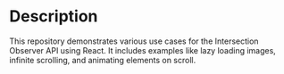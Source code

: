 # Description
This repository demonstrates various use cases for the Intersection Observer API using React. It includes examples like lazy loading images, infinite scrolling, and animating elements on scroll.
